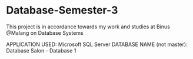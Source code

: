 # Database-Semester-3

This project is in accordance towards my work and studies at Binus @Malang on Database Systems

APPLICATION USED: Microsoft SQL Server
DATABASE NAME (not master): Database Salon - Database 1
